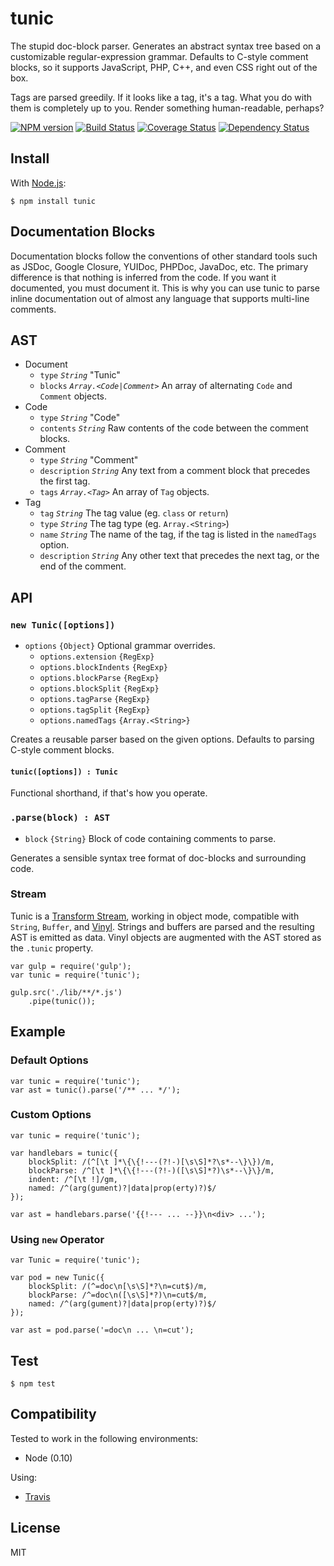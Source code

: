 # tunic

The stupid doc-block parser. Generates an abstract syntax tree based on a customizable regular-expression grammar. Defaults to C-style comment blocks, so it supports JavaScript, PHP, C++, and even CSS right out of the box.

Tags are parsed greedily. If it looks like a tag, it's a tag. What you do with them is completely up to you. Render something human-readable, perhaps?

[![NPM version](https://badge.fury.io/js/tunic.png)](http://badge.fury.io/js/tunic)
[![Build Status](https://travis-ci.org/togajs/tunic.png?branch=master)](https://travis-ci.org/togajs/tunic)
[![Coverage Status](https://coveralls.io/repos/togajs/tunic/badge.png?branch=master)](https://coveralls.io/r/togajs/tunic?branch=master)
[![Dependency Status](https://david-dm.org/togajs/tunic.png?theme=shields.io)](https://david-dm.org/togajs/tunic)

## Install

With [Node.js](http://nodejs.org):

    $ npm install tunic

## Documentation Blocks

Documentation blocks follow the conventions of other standard tools such as JSDoc, Google Closure, YUIDoc, PHPDoc, JavaDoc, etc. The primary difference is that nothing is inferred from the code. If you want it documented, you must document it. This is why you can use tunic to parse inline documentation out of almost any language that supports multi-line comments.

## AST

- Document
  - `type` _`String`_ "Tunic"
  - `blocks` _`Array.<Code|Comment>`_ An array of alternating `Code` and `Comment` objects.
- Code
  - `type` _`String`_ "Code"
  - `contents` _`String`_ Raw contents of the code between the comment blocks.
- Comment
  - `type` _`String`_ "Comment"
  - `description` _`String`_ Any text from a comment block that precedes the first tag.
  - `tags` _`Array.<Tag>`_ An array of `Tag` objects.
- Tag
  - `tag` _`String`_ The tag value (eg. `class` or `return`)
  - `type` _`String`_ The tag type (eg. `Array.<String>`)
  - `name` _`String`_ The name of the tag, if the tag is listed in the `namedTags` option.
  - `description` _`String`_ Any other text that precedes the next tag, or the end of the comment.

## API

### `new Tunic([options])`

- `options` `{Object}` Optional grammar overrides.
  - `options.extension` `{RegExp}`
  - `options.blockIndents` `{RegExp}`
  - `options.blockParse` `{RegExp}`
  - `options.blockSplit` `{RegExp}`
  - `options.tagParse` `{RegExp}`
  - `options.tagSplit` `{RegExp}`
  - `options.namedTags` `{Array.<String>}`

Creates a reusable parser based on the given options. Defaults to parsing C-style comment blocks.

#### `tunic([options]) : Tunic`

Functional shorthand, if that's how you operate.

### `.parse(block) : AST`

- `block` `{String}` Block of code containing comments to parse.

Generates a sensible syntax tree format of doc-blocks and surrounding code.

### Stream

Tunic is a [Transform Stream](http://nodejs.org/api/stream.html#stream_class_stream_transform), working in object mode, compatible with `String`, `Buffer`, and [Vinyl](https://github.com/wearefractal/vinyl). Strings and buffers are parsed and the resulting AST is emitted as data. Vinyl objects are augmented with the AST stored as the `.tunic` property.

    var gulp = require('gulp');
    var tunic = require('tunic');

    gulp.src('./lib/**/*.js')
        .pipe(tunic());

## Example

### Default Options

    var tunic = require('tunic');
    var ast = tunic().parse('/** ... */');

### Custom Options

    var tunic = require('tunic');

    var handlebars = tunic({
        blockSplit: /(^[\t ]*\{\{!---(?!-)[\s\S]*?\s*--\}\})/m,
        blockParse: /^[\t ]*\{\{!---(?!-)([\s\S]*?)\s*--\}\}/m,
        indent: /^[\t !]/gm,
        named: /^(arg(gument)?|data|prop(erty)?)$/
    });

    var ast = handlebars.parse('{{!--- ... --}}\n<div> ...');

### Using `new` Operator

    var Tunic = require('tunic');

    var pod = new Tunic({
        blockSplit: /(^=doc\n[\s\S]*?\n=cut$)/m,
        blockParse: /^=doc\n([\s\S]*?)\n=cut$/m,
        named: /^(arg(gument)?|data|prop(erty)?)$/
    });

    var ast = pod.parse('=doc\n ... \n=cut');

## Test

    $ npm test

## Compatibility

Tested to work in the following environments:

- Node (0.10)

Using:

- [Travis](https://travis-ci.org/togajs/tunic)

## License

MIT
